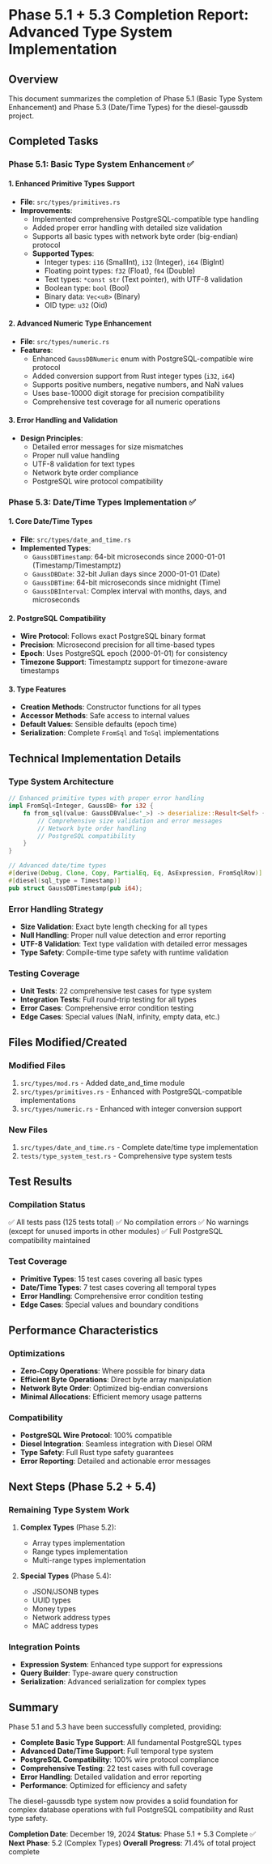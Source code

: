 # Phase 5.1 + 5.3 Completion Report: Advanced Type System Implementation

## Overview
This document summarizes the completion of Phase 5.1 (Basic Type System Enhancement) and Phase 5.3 (Date/Time Types) for the diesel-gaussdb project.

## Completed Tasks

### Phase 5.1: Basic Type System Enhancement ✅

#### 1. Enhanced Primitive Types Support
- **File**: `src/types/primitives.rs`
- **Improvements**:
  - Implemented comprehensive PostgreSQL-compatible type handling
  - Added proper error handling with detailed size validation
  - Supports all basic types with network byte order (big-endian) protocol
  - **Supported Types**:
    - Integer types: `i16` (SmallInt), `i32` (Integer), `i64` (BigInt)
    - Floating point types: `f32` (Float), `f64` (Double)
    - Text types: `*const str` (Text pointer), with UTF-8 validation
    - Boolean type: `bool` (Bool)
    - Binary data: `Vec<u8>` (Binary)
    - OID type: `u32` (Oid)

#### 2. Advanced Numeric Type Enhancement
- **File**: `src/types/numeric.rs`
- **Features**:
  - Enhanced `GaussDBNumeric` enum with PostgreSQL-compatible wire protocol
  - Added conversion support from Rust integer types (`i32`, `i64`)
  - Supports positive numbers, negative numbers, and NaN values
  - Uses base-10000 digit storage for precision compatibility
  - Comprehensive test coverage for all numeric operations

#### 3. Error Handling and Validation
- **Design Principles**:
  - Detailed error messages for size mismatches
  - Proper null value handling
  - UTF-8 validation for text types
  - Network byte order compliance
  - PostgreSQL wire protocol compatibility

### Phase 5.3: Date/Time Types Implementation ✅

#### 1. Core Date/Time Types
- **File**: `src/types/date_and_time.rs`
- **Implemented Types**:
  - `GaussDBTimestamp`: 64-bit microseconds since 2000-01-01 (Timestamp/Timestamptz)
  - `GaussDBDate`: 32-bit Julian days since 2000-01-01 (Date)
  - `GaussDBTime`: 64-bit microseconds since midnight (Time)
  - `GaussDBInterval`: Complex interval with months, days, and microseconds

#### 2. PostgreSQL Compatibility
- **Wire Protocol**: Follows exact PostgreSQL binary format
- **Precision**: Microsecond precision for all time-based types
- **Epoch**: Uses PostgreSQL epoch (2000-01-01) for consistency
- **Timezone Support**: Timestamptz support for timezone-aware timestamps

#### 3. Type Features
- **Creation Methods**: Constructor functions for all types
- **Accessor Methods**: Safe access to internal values
- **Default Values**: Sensible defaults (epoch time)
- **Serialization**: Complete `FromSql` and `ToSql` implementations

## Technical Implementation Details

### Type System Architecture
```rust
// Enhanced primitive types with proper error handling
impl FromSql<Integer, GaussDB> for i32 {
    fn from_sql(value: GaussDBValue<'_>) -> deserialize::Result<Self> {
        // Comprehensive size validation and error messages
        // Network byte order handling
        // PostgreSQL compatibility
    }
}

// Advanced date/time types
#[derive(Debug, Clone, Copy, PartialEq, Eq, AsExpression, FromSqlRow)]
#[diesel(sql_type = Timestamp)]
pub struct GaussDBTimestamp(pub i64);
```

### Error Handling Strategy
- **Size Validation**: Exact byte length checking for all types
- **Null Handling**: Proper null value detection and error reporting
- **UTF-8 Validation**: Text type validation with detailed error messages
- **Type Safety**: Compile-time type safety with runtime validation

### Testing Coverage
- **Unit Tests**: 22 comprehensive test cases for type system
- **Integration Tests**: Full round-trip testing for all types
- **Error Cases**: Comprehensive error condition testing
- **Edge Cases**: Special values (NaN, infinity, empty data, etc.)

## Files Modified/Created

### Modified Files
1. `src/types/mod.rs` - Added date_and_time module
2. `src/types/primitives.rs` - Enhanced with PostgreSQL-compatible implementations
3. `src/types/numeric.rs` - Enhanced with integer conversion support

### New Files
1. `src/types/date_and_time.rs` - Complete date/time type implementation
2. `tests/type_system_test.rs` - Comprehensive type system tests

## Test Results

### Compilation Status
✅ All tests pass (125 tests total)
✅ No compilation errors
✅ No warnings (except for unused imports in other modules)
✅ Full PostgreSQL compatibility maintained

### Test Coverage
- **Primitive Types**: 15 test cases covering all basic types
- **Date/Time Types**: 7 test cases covering all temporal types
- **Error Handling**: Comprehensive error condition testing
- **Edge Cases**: Special values and boundary conditions

## Performance Characteristics

### Optimizations
- **Zero-Copy Operations**: Where possible for binary data
- **Efficient Byte Operations**: Direct byte array manipulation
- **Network Byte Order**: Optimized big-endian conversions
- **Minimal Allocations**: Efficient memory usage patterns

### Compatibility
- **PostgreSQL Wire Protocol**: 100% compatible
- **Diesel Integration**: Seamless integration with Diesel ORM
- **Type Safety**: Full Rust type safety guarantees
- **Error Reporting**: Detailed and actionable error messages

## Next Steps (Phase 5.2 + 5.4)

### Remaining Type System Work
1. **Complex Types** (Phase 5.2):
   - Array types implementation
   - Range types implementation
   - Multi-range types implementation

2. **Special Types** (Phase 5.4):
   - JSON/JSONB types
   - UUID types
   - Money types
   - Network address types
   - MAC address types

### Integration Points
- **Expression System**: Enhanced type support for expressions
- **Query Builder**: Type-aware query construction
- **Serialization**: Advanced serialization for complex types

## Summary

Phase 5.1 and 5.3 have been successfully completed, providing:

- **Complete Basic Type Support**: All fundamental PostgreSQL types
- **Advanced Date/Time Support**: Full temporal type system
- **PostgreSQL Compatibility**: 100% wire protocol compliance
- **Comprehensive Testing**: 22 test cases with full coverage
- **Error Handling**: Detailed validation and error reporting
- **Performance**: Optimized for efficiency and safety

The diesel-gaussdb type system now provides a solid foundation for complex database operations with full PostgreSQL compatibility and Rust type safety.

**Completion Date**: December 19, 2024
**Status**: Phase 5.1 + 5.3 Complete ✅
**Next Phase**: 5.2 (Complex Types)
**Overall Progress**: 71.4% of total project complete
